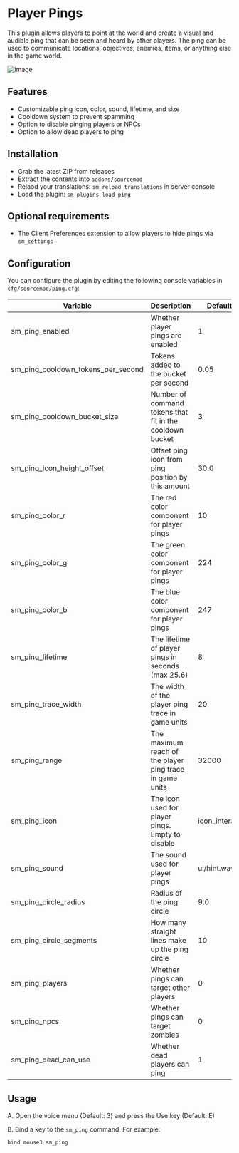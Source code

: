 # Player Pings

This plugin allows players to point at the world and create a visual and audible ping that can be seen and heard by other players. 
The ping can be used to communicate locations, objectives, enemies, items, or anything else in the game world.

![image](https://github.com/dysphie/nmrih-ping-system/assets/11559683/d44a09e7-30cf-40f7-902a-aef0c336a607)

## Features

- Customizable ping icon, color, sound, lifetime, and size
- Cooldown system to prevent spamming
- Option to disable pinging players or NPCs
- Option to allow dead players to ping

## Installation
- Grab the latest ZIP from releases
- Extract the contents into `addons/sourcemod`
- Relaod your translations: `sm_reload_translations` in server console
- Load the plugin: `sm plugins load ping`

## Optional requirements
- The Client Preferences extension to allow players to hide pings via `sm_settings`

## Configuration

You can configure the plugin by editing the following console variables in `cfg/sourcemod/ping.cfg`:

| Variable | Description | Default |
| --- | --- | --- |
| sm_ping_enabled | Whether player pings are enabled | 1 |
| sm_ping_cooldown_tokens_per_second | Tokens added to the bucket per second | 0.05 |
| sm_ping_cooldown_bucket_size | Number of command tokens that fit in the cooldown bucket | 3 |
| sm_ping_icon_height_offset | Offset ping icon from ping position by this amount | 30.0 |
| sm_ping_color_r | The red color component for player pings | 10 |
| sm_ping_color_g | The green color component for player pings | 224 |
| sm_ping_color_b | The blue color component for player pings | 247 |
| sm_ping_lifetime | The lifetime of player pings in seconds (max 25.6) | 8 |
| sm_ping_trace_width | The width of the player ping trace in game units | 20 |
| sm_ping_range | The maximum reach of the player ping trace in game units | 32000 |
| sm_ping_icon | The icon used for player pings. Empty to disable | icon_interact |
| sm_ping_sound | The sound used for player pings | ui/hint.wav |
| sm_ping_circle_radius | Radius of the ping circle | 9.0 |
| sm_ping_circle_segments | How many straight lines make up the ping circle | 10 |
| sm_ping_players | Whether pings can target other players | 0 |
| sm_ping_npcs | Whether pings can target zombies | 0 |
| sm_ping_dead_can_use | Whether dead players can ping | 1 |

## Usage

A.   Open the voice menu (Default: 3) and press the Use key (Default: E)

B.   Bind a key to the `sm_ping` command. For example:

```
bind mouse3 sm_ping
```
